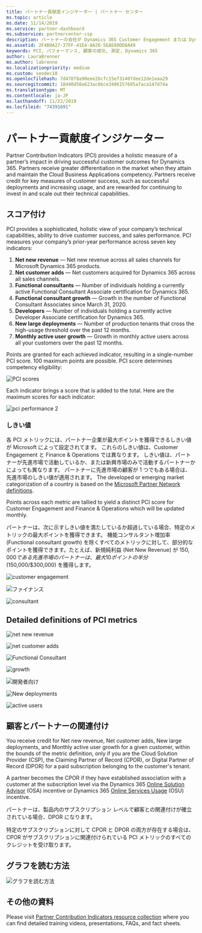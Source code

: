 ```yaml
---
title: パートナー貢献度インジケーター | パートナー センター
ms.topic: article
ms.date: 11/14/2019
ms.service: partner-dashboard
ms.subservice: partnercenter-csp
description: パートナーの会社が Dynamics 365 Customer Engagement または Dynamics 365 Finance and Operationsでどのような実績を上げているかを示すデータ
ms.assetid: 2F4B9A27-37FF-41E4-8A26-5EAE88DD8A49
keywords: PCI, パフォーマンス, 顧客の成功, 測定, Dynamics 365
author: LauraBrenner
ms.author: labrenne
ms.localizationpriority: medium
ms.custom: seodec18
ms.openlocfilehash: 7d478f8a90eee2bcfc15ef31407dee12de1eaa29
ms.sourcegitcommit: 10d40d50a623ac6bce3496157695a7aca147d74a
ms.translationtype: MT
ms.contentlocale: ja-JP
ms.lasthandoff: 11/22/2019
ms.locfileid: "74391691"
---
```

# <a name="partner-contribution-indicators"></a>パートナー貢献度インジケーター

Partner Contribution Indicators (PCI) provides a holistic measure of a partner’s impact in driving successful customer outcomes for Dynamics 365. Partners receive greater differentiation in the market when they attain and maintain the Cloud Business Applications competency.  Partners receive credit for key measures of customer success, such as successful deployments and increasing usage, and are rewarded for continuing to invest in and scale out their technical capabilities. 

## <a name="scoring"></a>スコア付け

PCI provides a sophisticated, holistic view of your company’s technical capabilities, ability to drive customer success, and sales performance. PCI measures your company’s prior-year performance across seven key indicators:

1. **Net new revenue** — Net new revenue across all sales channels for Microsoft Dynamics 365 products.
2. **Net customer adds** — Net customers acquired for Dynamics 365 across all sales channels.
3. **Functional consultants** — Number of individuals holding a currently active Functional Consultant Associate certification for Dynamics 365.
4. **Functional consultant growth** — Growth in the number of Functional Consultant Associates since March 31, 2020.
5. **Developers** — Number of individuals holding a currently active Developer Associate certification for Dynamics 365.
6. **New large deployments** — Number of production tenants that cross the high-usage threshold over the past 12 months.
7. **Monthly active user growth** — Growth in monthly active users across all your customers over the past 12 months.

Points are granted for each achieved indicator, resulting in a single-number PCI score. 100 maximum points are possible. PCI score determines competency eligibility:

![PCI scores](images/pcinew1.png)

Each indicator brings a score that is added to the total. Here are the maximum scores for each indicator:


![pci performance 2](images/pci1.png)

### <a name="thresholds"></a>しきい値

各 PCI メトリックには、パートナー企業が最大ポイントを獲得できるしきい値が Microsoft によって設定されてます。 これらのしきい値は、Customer Engagement と Finance & Operations では異なります。 しきい値は、パートナーが先進市場で活動しているか、または新興市場のみで活動するパートナーかによっても異なります。 パートナーに先進市場の顧客が 1 つでもある場合は、先進市場のしきい値が適用されます。 The developed or emerging market categorization of a country is based on the [Microsoft Partner Network definitions](https://assets.microsoft.com/MPN-developed-and-emerging-countries-list.pdf).

Points across each metric are tallied to yield a distinct PCI score for Customer Engagement and Finance & Operations which will be updated monthly.

パートナーは、次に示すしきい値を満たしているか超過している場合、特定のメトリックの最大ポイントを獲得できます。 機能コンサルタント増加率 (Functional consultant growth) を除くすべてのメトリックに対して、部分的なポイントを獲得できます。たとえば、新規純利益 (Net New Revenue) が $150,000 である先進市場のパートナーは、最大 10 ポイントの半分 ($150,000/$300,000) を獲得します。

![customer engagement](images/pci/table_1.png)

![ファイナンス](images/pci/TABLE_2.png)

![consultant](images/pci/table_3.png)

## <a name="detailed-definitions-of-pci-metrics"></a>Detailed definitions of PCI metrics

![net new revenue](images/net_new1.png)

![net customer adds](images/netcustomer.png)

![Functional Consultant](images/pci/functional_consultants.png)

![growth](images/pci/functional_consultant_growth.png)

![開発者向け](images/pci/developers.png)

![New deployments](images/pci/new_large_deployments.png)

![active users](images/pci/monthly_active_user_growth.png)


## <a name="customer-to-partner-association"></a>顧客とパートナーの関連付け

You receive credit for Net new revenue, Net customer adds, New large deployments, and Monthly active user growth for a given customer, within the bounds of the metric definition, only if you are the Cloud Solution Provider (CSP), the Claiming Partner of Record (CPOR), or Digital Partner of Record (DPOR) for a paid subscription belonging to the customer's tenant.

A partner becomes the CPOR if they have established association with a customer at the subscription level via the Dynamics 365 [Online Solution Advisor](https://support.microsoft.com/en-us/help/4501560/online-services-advisor-osa-sell-incentives-faq) (OSA) incentive or Dynamics 365 [Online Services Usage](https://support.microsoft.com/en-us/help/3082044/become-eligible-for-the-online-services-usage-incentive-program) (OSU) incentive.

パートナーは、製品内のサブスクリプション レベルで顧客との関連付けが確立されている場合、DPOR になります。

特定のサブスクリプションに対して CPOR と DPOR の両方が存在する場合は、CPOR がサブスクリプションに関連付けられている PCI メトリックのすべてのクレジットを受け取ります。

## <a name="how-to-read-the-charts"></a>グラフを読む方法

![グラフを読む方法](images/pci2.png)

## <a name="additional-resources"></a>その他の資料

Please visit [Partner Contribution Indicators resource collection](https://partner.microsoft.com/asset/collection/pci-learn#/) where you can find detailed training videos, presentations, FAQs, and fact sheets. 




